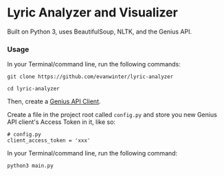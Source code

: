 # Lyric Analyzer and Visualizer

Built on Python 3, uses BeautifulSoup, NLTK, and the Genius API.

### Usage

In your Terminal/command line, run the following commands:

`git clone https://github.com/evanwinter/lyric-analyzer`

`cd lyric-analyzer`

Then, create a [Genius API Client](https://genius.com/api-clients/new).

Create a file in the project root called `config.py` and store you new Genius API client's Access Token in it, like so:
```
# config.py
client_access_token = 'xxx'
```

In your Terminal/command line, run the following command:

`python3 main.py`